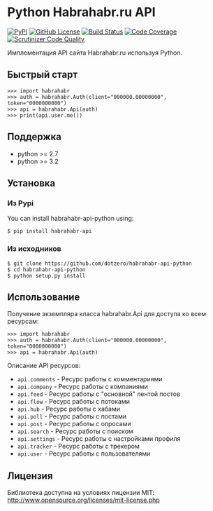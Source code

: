 # Python Habrahabr.ru API

[![PyPI](https://img.shields.io/pypi/v/habrahabr-api.svg)](https://pypi.python.org/pypi/habrahabr-api)
[![GitHub License](https://img.shields.io/badge/license-MIT-blue.svg)](https://travis-ci.org/dotzero/habrahabr-api-python)
[![Build Status](https://travis-ci.org/dotzero/habrahabr-api-python.svg?branch=master)](https://travis-ci.org/dotzero/habrahabr-api-python)
[![Code Coverage](https://scrutinizer-ci.com/g/dotzero/habrahabr-api-python/badges/coverage.png?b=master)](https://scrutinizer-ci.com/g/dotzero/habrahabr-api-python/?branch=master)
[![Scrutinizer Code Quality](https://scrutinizer-ci.com/g/dotzero/habrahabr-api-python/badges/quality-score.png?b=master)](https://scrutinizer-ci.com/g/dotzero/habrahabr-api-python/?branch=master)

Имплементация API сайта Habrahabr.ru используя Python.

## Быстрый старт

    >>> import habrahabr
    >>> auth = habrahabr.Auth(client="000000.00000000", token="0000000000")
    >>> api = habrahabr.Api(auth)
    >>> print(api.user.me())

## Поддержка

* python >= 2.7
* python >= 3.2

## Установка

### Из Pypi

You can install habrahabr-api-python using:

    $ pip install habrahabr-api

### Из исходников

    $ git clone https://github.com/dotzero/habrahabr-api-python
    $ cd habrahabr-api-python
    $ python setup.py install

## Использование

Получение экземпляра класса habrahabr.Api для доступа ко всем ресурсам:

    >>> import habrahabr
    >>> auth = habrahabr.Auth(client="000000.00000000", token="0000000000")
    >>> api = habrahabr.Api(auth)

Описание API ресурсов:

* `api.comments` - Ресурс работы с комментариями
* `api.company` - Ресурс работы с компаниями
* `api.feed` - Ресурс работы с "основной" лентой постов
* `api.flow` - Ресурс работы с потоками
* `api.hub` - Ресурс работы с хабами
* `api.poll` - Ресурс работы с постами
* `api.post` - Ресурс работы с опросами
* `api.search` - Ресурс работы с поиском
* `api.settings` - Ресурс работы с настройками профиля
* `api.tracker` - Ресурс работы с трекером
* `api.user` - Ресурс работы с пользователями

## Лицензия

Библиотека доступна на условиях лицензии MIT: http://www.opensource.org/licenses/mit-license.php
